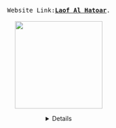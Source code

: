 

  <p align="center">
  <br>
  <samp>
    Website Link:<b><a rel="nofollow noopener noreferrer" target="_blank" href="https://ltdream.org.il/">Laof Al Hatoar</a></b>.
  </samp>
  <br>
  <br>
   <img src="https://ltdreamorgil.files.wordpress.com/2021/05/d79cd7a2d795d7a3-d7a2d79c-d794d7aad795d790d7a8-1-e1622734347812.png" width="200"/>
  </p>
  
  <details align="center">
 
  Building a website for the association using WordPress platform.
  <br>
  
  Participantes: 
  <br>
  
 Idan Kelman -idankelman - designer <br>
 Elad David  - eladdavid5  -validaton <br> 
 Ofek Zada -ofekzada  -programmer <br>
 Inbar Shmaya - inbarshmaya - project manager & client communication <br>

  </details>
